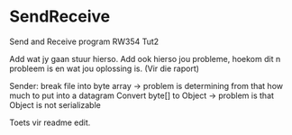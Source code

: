 SendReceive
===========

Send and Receive program RW354 Tut2

Add wat jy gaan stuur hierso.
Add ook hierso jou probleme, hoekom dit n probleem is en wat jou oplossing is. (Vir die raport)

Sender:
break file into byte array -> problem is determining from that how much to put into a datagram
Convert byte[] to Object -> problem is that Object is not serializable

Toets vir readme edit.
